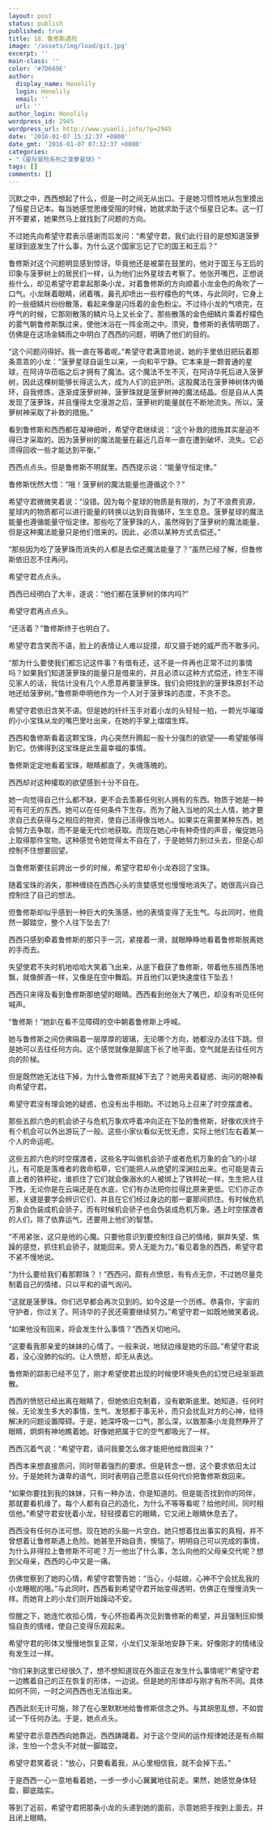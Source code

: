 ```yaml
---
layout: post
status: publish
published: true
title: 18、鲁修斯遇险
image: '/assets/img/load/git.jpg'
excerpt: ''
main-class: ''
color: '#7D669E'
author:
  display_name: Honolily
  login: Honolily
  email: ''
  url: ''
author_login: Honolily
wordpress_id: 2945
wordpress_url: http://www.yuanli.info/?p=2945
date: '2016-01-07 15:32:37 +0800'
date_gmt: '2016-01-07 07:32:37 +0800'
categories:
- "《星际冒险系列之菠萝星球》"
tags: []
comments: []
---
```

沉默之中，西西想起了什么，但是一时之间无从出口。于是她习惯性地从包里摸出了恒星日记本。每当她感觉思维受阻的时候，她就求助于这个恒星日记本。这一打开不要紧，她果然马上就找到了问题的方向。

不过她先向希望守君表示感谢而后发问：&ldquo;希望守君，我们此行目的是想知道菠萝星球到底发生了什么事，为什么这个国家忘记了它的国王和王后？&rdquo;

鲁修斯对这个问题明显感到惊讶。毕竟他还是被蒙在鼓里的，他对于国王与王后的印象与菠萝树上的居民们一样，认为他们出外星球去考察了。他张开嘴巴，正想说些什么，却见希望守君拿起那条小龙，对着鲁修斯的方向顺着小龙金色的角吹了一口气。小龙眯着眼睛，闭着嘴，鼻孔却喷出一些柠檬色的气体，与此同时，它身上的一些细鳞片纷纷散落，看起来像是闪烁着的金色粉尘。不过待小龙的气喷完，在呼气的时候，它那刚散落的鳞片马上又长全了。那些散落的金色细鳞片乘着柠檬色的雾气朝鲁修斯飘过来，使他沐浴在一阵金雨之中。须臾，鲁修斯的表情明朗了，仿佛是在这场金鳞雨之中明白了西西的问题，明确了他们的目的。

&ldquo;这个问题问得好。我一直在等着呢。&rdquo;希望守君满意地说，她的手里依旧把玩着那条乖乖的小龙：&ldquo;菠萝星球自诞生以来，一向和平宁静。它本来是一颗普通的星球，在阿诗华莅临之后才拥有了魔法。这个魔法不生不灭，在阿诗华死后进入菠萝树，因此这棵树能够长得这么大，成为人们的庇护所。这股魔法在菠萝神树体内循环，自我修炼，逐渐成菠萝树神，菠萝珠就是菠萝树神的魔法结晶。但是自从人类发现了菠萝珠，并且懂得太空漫游之后，菠萝树的能量就在不断地流失。所以，菠萝树神采取了补救的措施。&rdquo;

看到鲁修斯和西西都在凝神细听，希望守君继续说：&ldquo;这个补救的措施其实是迫不得已才采取的。因为菠萝树的魔法能量在最近几百年一直在遭到破坏、流失。它必须得回收一些才能达到平衡。&rdquo;

西西点点头。但是鲁修斯不明就里。西西提示说：&ldquo;能量守恒定律。&rdquo;

鲁修斯恍然大悟：&ldquo;哦！菠萝树的魔法能量也遵循这个？&rdquo;

希望守君微微笑着说：&ldquo;没错。因为每个星球的物质是有限的，为了不浪费资源，星球内的物质都可以进行能量的转换以达到自我循环，生生息息。菠萝星球的魔法能量也遵循能量守恒定律。那些吃了菠萝珠的人，虽然得到了菠萝树的魔法能量，但是这种魔法能量只是他们借来的。因此，必须以某种方式去偿还。&rdquo;

&ldquo;那些因为吃了菠萝珠而消失的人都是去偿还魔法能量了？&rdquo;虽然已经了解，但鲁修斯依旧忍不住再问。

希望守君点点头。

西西已经明白了大半，遂说：&ldquo;他们都在菠萝树的体内吗?&rdquo;

希望守君再点点头。

&ldquo;还活着？&rdquo;鲁修斯终于也明白了。

希望守君含笑而不语，脸上的表情让人难以捉摸，却又摄于她的威严而不敢多问。

&ldquo;那为什么要使我们都忘记这件事？有借有还，这不是一件再也正常不过的事情吗？如果我们知道菠萝珠的能量只是借来的，并且必须以这种方式偿还，终生不得见家人的话，我估计没有几个人愿意再要菠萝珠。我们会把找到的菠萝珠原封不动地还给菠萝树。&rdquo;鲁修斯申明他作为一个人对于菠萝珠的态度，不贪不恋。

希望守君依旧含笑不语。但是她的纤纤玉手对着小龙的头轻轻一拍，一颗光华璀璨的小小宝珠从龙的嘴巴里吐出来，在她的手掌上熠熠生辉。

西西和鲁修斯看着这颗宝珠，内心突然升腾起一股十分强烈的欲望&mdash;&mdash;希望能够得到它。仿佛得到这宝珠是此生最幸福的事情。

鲁修斯定定地看着宝珠，眼睛都直了，失魂落魄的。

西西却对这种攉取的欲望感到十分不自在。

她一向觉得自己什么都不缺，更不会去羡慕任何别人拥有的东西。物质于她是一种可有可无的东西。她可以在任何条件下生存。而为了融入当地的风土人情，她才要求自己去获得与之相应的物资，使自己活得像当地人。如果实在需要某种东西，她会努力去争取，而不是毫无代价地获取。而现在她心中有种奇怪的声音，催促她马上取得那件宝物。这种感觉令她觉得太不自在了，于是她努力别过头去，但是心却控制不住想要回望。

当鲁修斯要往前跨出一步的时候，希望守君却令小龙吞回了宝珠。

随着宝珠的消失，那种缠绕在西西心头的贪婪感觉也慢慢地消失了。她很高兴自己控制住了自己的想法。

但鲁修斯却似乎感到一种巨大的失落感，他的表情变得了无生气。与此同时，他竟然一脚踏空，整个人往下坠去了!

西西只感到牵着鲁修斯的那只手一沉，紧接着一滑，就眼睁睁地看着鲁修斯脱离她的手而去。

失望使君不失时机地哈哈大笑着飞出来，从底下截获了鲁修斯，带着他东摇西荡地飘，就像醉酒一样，又像是在空中舞蹈。并且他们以更快速度往下坠去！

西西只来得及看到鲁修斯那绝望的眼睛。西西看到他张大了嘴巴，却没有听见任何喊声。

&ldquo;鲁修斯！&rdquo;她趴在看不见障碍的空中朝着鲁修斯上呼喊。

她与鲁修斯之间仿佛隔着一层厚厚的玻璃，无论哪个方向，她都没办法往下跳。但是她可以去往任何方向。这个感觉就像是脚底下长了地平面，空气就是去往任何方向的阶梯。

但是既然她无法往下掉，为什么鲁修斯就掉下去了？她用夹着疑惑、询问的眼神看向希望守君。

希望守君没有理会她的疑惑，也没有出手相助。不过她马上召来了时空摆渡者。

那些五颜六色的机会骄子与危机万象欢呼着冲向正在下坠的鲁修斯，好像欢庆终于有个机会可以外出游玩了一般。这些小家伙看似无忧无虑，实际上他们左右着某一个人的命运呢。

这些五颜六色的时空摆渡者，这些名字叫做机会骄子或者危机万象的会飞的小球儿，有可能是落难者的救命稻草，它们能把人从绝望的深渊拉出来。也可能是青云直上者的铁秤砣，谁抓住了它们就会像溺水的人被绑上了铁秤砣一样，生生把人往下拽，无论你是在云端还是在水底，它们有办法把你拉得比原来更低。它们亦正亦邪，关键是要学会辨识它们、并且在它们经过身边的那一霎那间抓住。有时候危机万象会伪装成机会骄子，而有时候机会骄子也会伪装成危机万象。遇上时空摆渡者的人们，除了依靠运气，还要用上他们的智慧。

&ldquo;不用紧张，这只是他的心魔。只要他意识到要控制住自己的情绪，摒弃失望、焦躁的感觉，抓住机会骄子，就能回来。旁人无能为力。&rdquo;看见着急的西西，希望守君不紧不慢地说。

&ldquo;为什么要给我们看那颗珠？！&rdquo;西西问，颇有点愤怒，有有点无奈，不过她尽量克制着自己的情绪，只以平和的语气询问。

&ldquo;这就是菠萝珠。你们迟早都会再次见到的。如今这是一个历练。恭喜你，宇宙的守护者，你过关了。阿诗华的子民还需要继续努力。&rdquo;希望守君一如既地微笑着说。

&ldquo;如果他没有回来，将会发生什么事情？&rdquo;西西关切地问。

&ldquo;这要看我那亲爱的妹妹的心情了。一般来说，地狱边缘是她的乐园。&rdquo;希望守君说着，没心没肺的似的。让人愤怒，却无从表达。

鲁修斯的踪影已经不见了，刚才希望使君出现的时候使环境失色的幻觉已经渐渐疏散。

西西的愤怒已经出离在眼睛了，但她依旧克制着，没有歇斯底里。她知道，任何时候，无论发生多大的事情，生气、发怒都于事无补，而只会扰乱对方的心神，给待解决的问题设置障碍。于是，她深呼吸一口气，那么深，以致那条小龙竟然睁开了眼睛，炯炯有神地瞧着她。好像她把属于它的空气都吸光了一样。

西西沉着气说：&ldquo;希望守君，请问我要怎么做才能把他给救回来？&rdquo;

西西本来想直接质问，同时带着强烈的要求。但是转念一想，这个要求依旧太过分。于是她转为谦卑的语气，同时表明自己愿意以任何代价把鲁修斯救回来。

&ldquo;如果你要找到我的妹妹，只有一种办法，你是知道的。但是能否找到你的同伴，那就要看机缘了。每个人都有自己的造化，为什么不等等看呢？给他时间，同时相信他。&rdquo;希望守君安抚着小龙，轻轻摸着它的眼睛，它又闭上眼睛休息去了。

西西没有任何办法可想。现在她的头脑一片空白。她只想着找出事实的真相，并不曾想着让鲁修斯遇上危险。她甚至开始自责，懊恼了。明明自己可以完成的事情，为什么非得拉上鲁修斯不可呢？万一他出了什么事，怎么向他的父母亲交代呢？想到父母亲，西西的心中又是一痛。

仿佛觉察到了她的心情，希望守君警告她：&ldquo;当心，小姑娘，心神不宁会扰乱我的小龙睡眠的哦。&rdquo;与此同时，西西看到希望守君开始变得透明，仿佛正在慢慢消失一样。而她背上的小龙们则开始躁动不安。

惊醒之下，她连忙收拾心情，专心怀抱着再次见到鲁修斯的希望，并且强制压抑懊恼自责的情绪，使自己变得乐观起来。

希望守君的形体又慢慢地恢复正常，小龙们又渐渐地安静下来。好像刚才的情绪没有发生过一样。

&ldquo;你们来到这里已经很久了，想不想知道现在外面正在发生什么事情呢?&rdquo;希望守君一边瞧着自己的正在恢复的形体，一边说。但是她的形体却与刚才有所不同。具体如何不同，一时之间西西也无法指出来。

西西此刻无计可施，除了在心里默默地给鲁修斯信念之外。与其胡思乱想，不如尝试一下任何办法。于是，她点点头。

希望守君示意西西向她靠近。西西踌躇着。对于这个空间的运作规律她还是有点糊涂，生怕一个念头不对就一脚踏空。

希望守君笑着说：&ldquo;放心，只要看着我，从心里相信我，就不会掉下去。&rdquo;

于是西西一心一意地看着她，一步一步小心翼翼地往前走。果然，她感觉身体轻盈，脚底踏实。

等到了近前，希望守君把那条小龙的头递到她的面前，示意她把手按到上面去，并且闭上眼睛。

